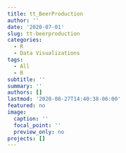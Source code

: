 ```yaml
---
title: tt_BeerProduction
author: ''
date: '2020-07-01'
slug: tt-beerproduction
categories:
  - R
  - Data Visualizations
tags:
  - All
  - R
subtitle: ''
summary: ''
authors: []
lastmod: '2020-08-27T14:40:38-06:00'
featured: no
image:
  caption: ''
  focal_point: ''
  preview_only: no
projects: []
---
```


